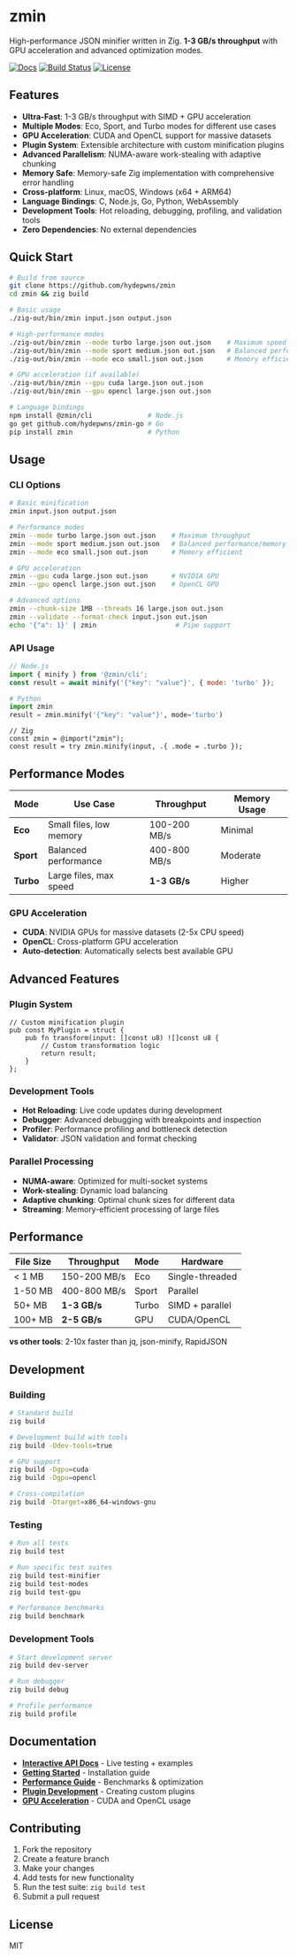 # zmin

High-performance JSON minifier written in Zig. **1-3 GB/s throughput** with GPU acceleration and advanced optimization modes.

[![Docs](https://img.shields.io/badge/docs-interactive-purple)](https://hydepwns.github.io/zmin/) [![Build Status](https://img.shields.io/badge/build-passing-brightgreen)](https://github.com/hydepwns/zmin/actions) [![License](https://img.shields.io/badge/license-MIT-green)](LICENSE)

## Features

- **Ultra-Fast**: 1-3 GB/s throughput with SIMD + GPU acceleration
- **Multiple Modes**: Eco, Sport, and Turbo modes for different use cases
- **GPU Acceleration**: CUDA and OpenCL support for massive datasets
- **Plugin System**: Extensible architecture with custom minification plugins
- **Advanced Parallelism**: NUMA-aware work-stealing with adaptive chunking
- **Memory Safe**: Memory-safe Zig implementation with comprehensive error handling
- **Cross-platform**: Linux, macOS, Windows (x64 + ARM64)
- **Language Bindings**: C, Node.js, Go, Python, WebAssembly
- **Development Tools**: Hot reloading, debugging, profiling, and validation tools
- **Zero Dependencies**: No external dependencies

## Quick Start

```bash
# Build from source
git clone https://github.com/hydepwns/zmin
cd zmin && zig build

# Basic usage
./zig-out/bin/zmin input.json output.json

# High-performance modes
./zig-out/bin/zmin --mode turbo large.json out.json    # Maximum speed
./zig-out/bin/zmin --mode sport medium.json out.json   # Balanced performance
./zig-out/bin/zmin --mode eco small.json out.json      # Memory efficient

# GPU acceleration (if available)
./zig-out/bin/zmin --gpu cuda large.json out.json
./zig-out/bin/zmin --gpu opencl large.json out.json

# Language bindings
npm install @zmin/cli              # Node.js
go get github.com/hydepwns/zmin-go # Go
pip install zmin                   # Python
```

## Usage

### CLI Options

```bash
# Basic minification
zmin input.json output.json

# Performance modes
zmin --mode turbo large.json out.json    # Maximum throughput
zmin --mode sport medium.json out.json   # Balanced performance/memory
zmin --mode eco small.json out.json      # Memory efficient

# GPU acceleration
zmin --gpu cuda large.json out.json      # NVIDIA GPU
zmin --gpu opencl large.json out.json    # OpenCL GPU

# Advanced options
zmin --chunk-size 1MB --threads 16 large.json out.json
zmin --validate --format-check input.json out.json
echo '{"a": 1}' | zmin                    # Pipe support
```

### API Usage

```javascript
// Node.js
import { minify } from '@zmin/cli';
const result = await minify('{"key": "value"}', { mode: 'turbo' });
```

```python
# Python
import zmin
result = zmin.minify('{"key": "value"}', mode='turbo')
```

```zig
// Zig
const zmin = @import("zmin");
const result = try zmin.minify(input, .{ .mode = .turbo });
```

## Performance Modes

| Mode | Use Case | Throughput | Memory Usage |
|------|----------|------------|--------------|
| **Eco** | Small files, low memory | 100-200 MB/s | Minimal |
| **Sport** | Balanced performance | 400-800 MB/s | Moderate |
| **Turbo** | Large files, max speed | **1-3 GB/s** | Higher |

### GPU Acceleration

- **CUDA**: NVIDIA GPUs for massive datasets (2-5x CPU speed)
- **OpenCL**: Cross-platform GPU acceleration
- **Auto-detection**: Automatically selects best available GPU

## Advanced Features

### Plugin System
```zig
// Custom minification plugin
pub const MyPlugin = struct {
    pub fn transform(input: []const u8) ![]const u8 {
        // Custom transformation logic
        return result;
    }
};
```

### Development Tools
- **Hot Reloading**: Live code updates during development
- **Debugger**: Advanced debugging with breakpoints and inspection
- **Profiler**: Performance profiling and bottleneck detection
- **Validator**: JSON validation and format checking

### Parallel Processing
- **NUMA-aware**: Optimized for multi-socket systems
- **Work-stealing**: Dynamic load balancing
- **Adaptive chunking**: Optimal chunk sizes for different data
- **Streaming**: Memory-efficient processing of large files

## Performance

| File Size | Throughput | Mode | Hardware |
|-----------|------------|------|----------|
| < 1 MB | 150-200 MB/s | Eco | Single-threaded |
| 1-50 MB | 400-800 MB/s | Sport | Parallel |
| 50+ MB | **1-3 GB/s** | Turbo | SIMD + parallel |
| 100+ MB | **2-5 GB/s** | GPU | CUDA/OpenCL |

**vs other tools**: 2-10x faster than jq, json-minify, RapidJSON

## Development

### Building
```bash
# Standard build
zig build

# Development build with tools
zig build -Ddev-tools=true

# GPU support
zig build -Dgpu=cuda
zig build -Dgpu=opencl

# Cross-compilation
zig build -Dtarget=x86_64-windows-gnu
```

### Testing
```bash
# Run all tests
zig build test

# Run specific test suites
zig build test-minifier
zig build test-modes
zig build test-gpu

# Performance benchmarks
zig build benchmark
```

### Development Tools
```bash
# Start development server
zig build dev-server

# Run debugger
zig build debug

# Profile performance
zig build profile
```

## Documentation

- **[Interactive API Docs](https://hydepwns.github.io/zmin/)** - Live testing + examples
- **[Getting Started](docs/getting-started.md)** - Installation guide
- **[Performance Guide](docs/performance.md)** - Benchmarks & optimization
- **[Plugin Development](docs/plugins.md)** - Creating custom plugins
- **[GPU Acceleration](docs/gpu.md)** - CUDA and OpenCL usage

## Contributing

1. Fork the repository
2. Create a feature branch
3. Make your changes
4. Add tests for new functionality
5. Run the test suite: `zig build test`
6. Submit a pull request

## License

MIT
